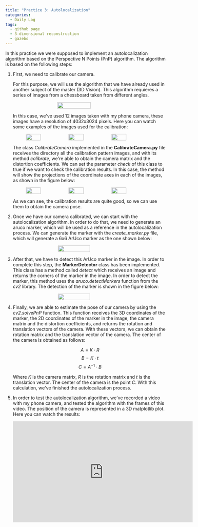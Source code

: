 ```yaml
---
title: "Practice 3: Autolocalization"
categories:
  - Daily Log
tags:
  - github page
  - 3-dimensional reconstruction
  - gazebo
---
```


In this practice we were supposed to implement an autolocalization algorithm based on the Perspective N Points (PnP) algorithm. 
The algorithm is based on the following steps:

1. First, we need to calibrate our camera.

    For this purpose, we will use the algorithm that we have already used in another subject of the master (3D Vision). This algorithm requieres a series of images from
    a chessboard taken from different angles.
    
    <figure class="half" style="display: flex;flex-direction: row; justify-content: center;">
      <img src="{{ site.url }}{{ site.baseurl }}/assets/images/autolocalization/calibration_pattern.svg" alt="" style="width:51%">
    </figure>
    
    In this case, we've used 12 images taken with my phone camera, these images have a resolution of 
    4032x3024 pixels. Here you can watch some examples of the images used for the calibration:
    
    <figure class="half" style="display: flex;flex-direction: row; justify-content: center;">
      <img src="{{ site.url }}{{ site.baseurl }}/assets/images/autolocalization/IMG_4047.png" alt="" style="width:35%">
      <img src="{{ site.url }}{{ site.baseurl }}/assets/images/autolocalization/IMG_4049.png" alt="" style="width:35%">
      <img src="{{ site.url }}{{ site.baseurl }}/assets/images/autolocalization/IMG_4050.png" alt="" style="width:35%">
    </figure>
    
    The class _CalibrateCamera_ implemented in the **CalibrateCamera.py** file receives the directory all the calibration pattern
    images, and with its method _calibrate_, we're able to obtain the camera matrix and the distortion coefficients.
    We can set the parameter _check_ of this class to true if we want to check the calibration results. In this case, the method 
    will show the projections of the coordinate axes in each of the images, as shown in the figure below:
    
    <figure class="half" style="display: flex;flex-direction: row; justify-content: center;">
      <img src="{{ site.url }}{{ site.baseurl }}/assets/images/autolocalization/checking_calibration1.png" alt="" style="width:35%">
      <img src="{{ site.url }}{{ site.baseurl }}/assets/images/autolocalization/checking_calibration2.png" alt="" style="width:35%">
      <img src="{{ site.url }}{{ site.baseurl }}/assets/images/autolocalization/checking_calibration3.png" alt="" style="width:35%">
    </figure>

    As we can see, the calibration results are quite good, so we can use them to obtain the camera pose.

2. Once we have our camera calibrated, we can start with the autolocalization algorithm. In order to do that, we need to generate
an aruco marker, which will be used as a reference in the autolocalization process. We can generate the marker with the _create_marker.py_
file, which will generate a 6x6 ArUco marker as the one shown below:

    <figure class="half" style="display: flex;flex-direction: row; justify-content: center;">
      <img src="{{ site.url }}{{ site.baseurl }}/assets/images/autolocalization/marker.png" alt="" style="width:50%">
    </figure>

3. After that, we have to detect this ArUco marker in the image. In order to complete this step, the **MarkerDetector** class has been implemented.
This class has a method called _detect_ which receives an image and returns the corners of the marker in the image. In order to detect the marker,
this method uses the _aruco.detectMarkers_ function from the _cv2_ library. The detection of the marker is shown in the figure below:

    <figure class="half" style="display: flex;flex-direction: row; justify-content: center;">
      <img src="{{ site.url }}{{ site.baseurl }}/assets/images/autolocalization/marker_detected_cropped.png" alt="" style="width:50%">
    </figure>

4. Finally, we are able to estimate the pose of our camera by using the _cv2.solvePnP_ function. This function receives the 3D coordinates of the marker,
the 2D coordinates of the marker in the image, the camera matrix and the distortion coefficients, and returns the rotation and translation vectors of the camera.
With these vectors, we can obtain the rotation matrix and the translation vector of the camera. The center of the camera is obtained as follows:
   
   $$A = K \cdot R$$
   $$B = K \cdot t$$
   $$C = A^{-1} \cdot B$$
    
   Where _K_ is the camera matrix, _R_ is the rotation matrix and _t_ is the translation vector. The center of the camera is the point _C_.
   With this calculation, we've finished the autolocalization process.

5. In order to test the autolocalization algorithm, we've recorded a video with my phone camera, and tested the algorithm with the frames of this video. The position of the camera is represented
in a 3D matplotlib plot. Here you can watch the results:

   <iframe width="560" height="315" src="https://www.youtube.com/embed/2O89ByXY2I4" title="YouTube video player" frameborder="0" 
      <script>
          var frame = document.getElementById("myframe");
          var fdoc = frame.contentDocument;
   
          fdoc.getElementsByTagName("video")[0].playbackRate = 3; // or whatever
      </script>
      allow="accelerometer; autoplay; clipboard-write; encrypted-media; gyroscope; picture-in-picture; web-share" allowfullscreen>
   </iframe>





